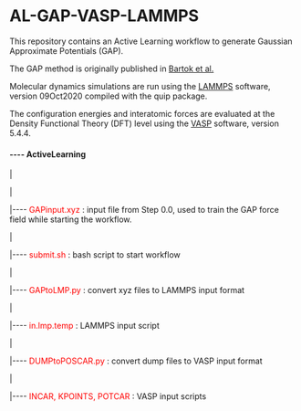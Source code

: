 # AL-GAP-VASP-LAMMPS

This repository contains an Active Learning workflow to generate Gaussian Approximate Potentials (GAP).

The GAP method is originally published in [Bartok et al.](https://journals.aps.org/prl/abstract/10.1103/PhysRevLett.104.136403)

Molecular dynamics simulations are run using the [LAMMPS](https://www.lammps.org/#gsc.tab=0) software, version 09Oct2020 compiled with the quip package.

The configuration energies and interatomic forces are evaluated at the Density Functional Theory (DFT) level using the [VASP](https://www.vasp.at/) software, version 5.4.4.

#### ---- ActiveLearning
|

|

|---- <font color = 'red'>GAPinput.xyz</font> : input file from Step 0.0, used to train the GAP force field while starting the workflow.

|

|---- <font color = 'red'>submit.sh</font> : bash script to start workflow

|

|---- <font color = 'red'>GAPtoLMP.py </font>: convert xyz files to LAMMPS input format

|

|---- <font color = 'red'>in.lmp.temp </font>: LAMMPS input script

|

|---- <font color = 'red'>DUMPtoPOSCAR.py</font> : convert dump files to VASP input format

|

|---- <font color = 'red'>INCAR, KPOINTS, POTCAR</font> : VASP input scripts
